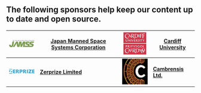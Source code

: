## The following sponsors help keep our content up to date and open source.
| ![JAMSS](https://github.com/functionalresonance/.github/blob/main/images/JAMSS_logo.png) | **[Japan Manned Space Systems Corporation](https://www.jamss.co.jp/en/)** | ![Cardiff University](https://github.com/functionalresonance/.github/blob/main/images/Cardiff_uni_logo.png) | **[Cardiff University](https://www.cardiff.ac.uk/)** |
| --- | --- | --- | --- | 
| ![Zerprize](https://github.com/functionalresonance/.github/blob/main/images/Zerprize_logo.png) | **[Zerprize Limited](https://zerprize.co.nz)** | ![Cambrensis](https://github.com/functionalresonance/.github/blob/main/images/Cambrensis_logo.png) | **[Cambrensis Ltd.](https://www.linkedin.com/company/cambrensis-ltd-/about/)** |
